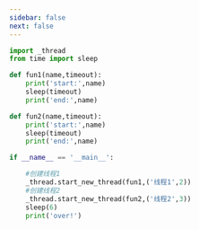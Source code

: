 ```yaml
---
sidebar: false
next: false
---
```

<BlogInfo/>






```python
import _thread
from time import sleep

def fun1(name,timeout):
    print('start:',name)
    sleep(timeout)
    print('end:',name)

def fun2(name,timeout):
    print('start:',name)
    sleep(timeout)
    print('end:',name)

if __name__ == '__main__':

    #创建线程1
    _thread.start_new_thread(fun1,('线程1',2))
    #创建线程2
    _thread.start_new_thread(fun2,('线程2',3))
    sleep(6)
    print('over!')
```






<ActionBox />
        
<style>#top-box {margin-top:0.5rem!important;}</style>